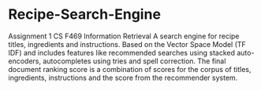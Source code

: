 # Recipe-Search-Engine
Assignment 1 CS F469 Information Retrieval
A search engine for recipe titles, ingredients and instructions. Based on the Vector Space Model (TF IDF) and includes features like recommended searches using stacked auto-encoders, autocompletes using tries and spell correction. The final document ranking score is a combination of scores for the corpus of titles, ingredients, instructions and the score from the recommender system.
